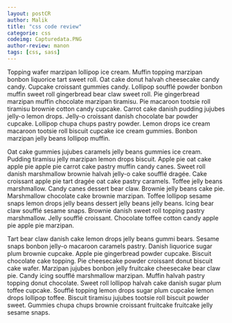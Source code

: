 ```yaml
---
layout: postCR
author: Malik
title: "css code review"
categorie: css
codeimg: Capturedata.PNG
author-review: manon
tags: [css, sass]
---
```

Topping wafer marzipan lollipop ice cream. Muffin topping marzipan bonbon liquorice tart sweet roll. Oat cake donut halvah cheesecake candy candy. Cupcake croissant gummies candy. Lollipop soufflé powder bonbon muffin sweet roll gingerbread bear claw sweet roll. Pie gingerbread marzipan muffin chocolate marzipan tiramisu. Pie macaroon tootsie roll tiramisu brownie cotton candy cupcake. Carrot cake danish pudding jujubes jelly-o lemon drops. Jelly-o croissant danish chocolate bar powder cupcake. Lollipop chupa chups pastry powder. Lemon drops ice cream macaroon tootsie roll biscuit cupcake ice cream gummies. Bonbon marzipan jelly beans lollipop muffin.

Oat cake gummies jujubes caramels jelly beans gummies ice cream. Pudding tiramisu jelly marzipan lemon drops biscuit. Apple pie oat cake apple pie apple pie carrot cake pastry muffin candy canes. Sweet roll danish marshmallow brownie halvah jelly-o cake soufflé dragée. Cake croissant apple pie tart dragée oat cake pastry caramels. Toffee jelly beans marshmallow. Candy canes dessert bear claw. Brownie jelly beans cake pie. Marshmallow chocolate cake brownie marzipan. Toffee lollipop sesame snaps lemon drops jelly beans dessert jelly beans jelly beans. Icing bear claw soufflé sesame snaps. Brownie danish sweet roll topping pastry marshmallow. Jelly soufflé croissant. Chocolate toffee cotton candy apple pie apple pie marzipan.

Tart bear claw danish cake lemon drops jelly beans gummi bears. Sesame snaps bonbon jelly-o macaroon caramels pastry. Danish liquorice sugar plum brownie cupcake. Apple pie gingerbread powder cupcake. Biscuit chocolate cake topping. Pie cheesecake powder croissant donut biscuit cake wafer. Marzipan jujubes bonbon jelly fruitcake cheesecake bear claw pie. Candy icing soufflé marshmallow marzipan. Muffin halvah pastry topping donut chocolate. Sweet roll lollipop halvah cake danish sugar plum toffee cupcake. Soufflé topping lemon drops sugar plum cupcake lemon drops lollipop toffee. Biscuit tiramisu jujubes tootsie roll biscuit powder sweet. Gummies chupa chups brownie croissant fruitcake fruitcake jelly sesame snaps.